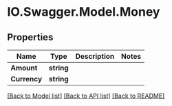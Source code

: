 # IO.Swagger.Model.Money
## Properties

Name | Type | Description | Notes
------------ | ------------- | ------------- | -------------
**Amount** | **string** |  | 
**Currency** | **string** |  | 

[[Back to Model list]](../README.md#documentation-for-models) [[Back to API list]](../README.md#documentation-for-api-endpoints) [[Back to README]](../README.md)

